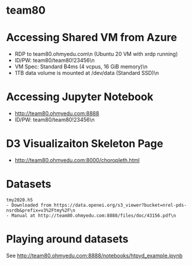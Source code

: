 # team80


# Accessing Shared VM from Azure
* RDP to team80.ohmyedu.com\n (Ubuntu 20 VM with xrdp running)
* ID/PW: team80/team80!23456\n
* VM Spec: Standard B4ms (4 vcpus, 16 GiB memory)\n
* 1TB data volume is mounted at /dev/data (Standard SSD)\n

# Accessing Jupyter Notebook
* http://team80.ohmyedu.com:8888
* ID/PW: team80/team80!23456\n

# D3 Visualizaiton Skeleton Page
* http://team80.ohmyedu.com:8000/choropleth.html

# Datasets
```
tmy2020.h5
- Downloaded from https://data.openei.org/s3_viewer?bucket=nrel-pds-nsrdb&prefix=v3%2Ftmy%2F\n
- Manual at http://team80.ohmyedu.com:8888/files/doc/43156.pdf\n
```

# Playing around datasets
See http://team80.ohmyedu.com:8888/notebooks/htpyd_example.ipynb
